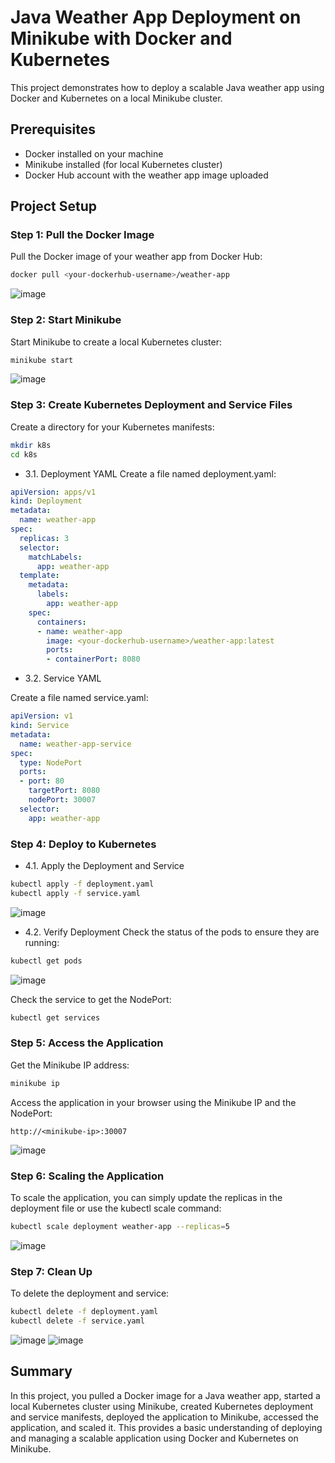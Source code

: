 # Java Weather App Deployment on Minikube with Docker and Kubernetes

This project demonstrates how to deploy a scalable Java weather app using Docker and Kubernetes on a local Minikube cluster.

## Prerequisites

- Docker installed on your machine
- Minikube installed (for local Kubernetes cluster)
- Docker Hub account with the weather app image uploaded

## Project Setup

### Step 1: Pull the Docker Image

Pull the Docker image of your weather app from Docker Hub:

```sh
docker pull <your-dockerhub-username>/weather-app
```
![image](https://github.com/user-attachments/assets/23c88af1-544c-4e54-be66-c4180a6e25b0)


### Step 2: Start Minikube
Start Minikube to create a local Kubernetes cluster:

```sh
minikube start
```
![image](https://github.com/user-attachments/assets/86cdc06c-ecd6-4ddb-8562-a919507b0407)

### Step 3: Create Kubernetes Deployment and Service Files
Create a directory for your Kubernetes manifests:

```sh
mkdir k8s
cd k8s
```
- 3.1. Deployment YAML
Create a file named deployment.yaml:

```yaml
apiVersion: apps/v1
kind: Deployment
metadata:
  name: weather-app
spec:
  replicas: 3
  selector:
    matchLabels:
      app: weather-app
  template:
    metadata:
      labels:
        app: weather-app
    spec:
      containers:
      - name: weather-app
        image: <your-dockerhub-username>/weather-app:latest
        ports:
        - containerPort: 8080
```
- 3.2. Service YAML

Create a file named service.yaml:

```yaml
apiVersion: v1
kind: Service
metadata:
  name: weather-app-service
spec:
  type: NodePort
  ports:
  - port: 80
    targetPort: 8080
    nodePort: 30007
  selector:
    app: weather-app
```
    
### Step 4: Deploy to Kubernetes
- 4.1. Apply the Deployment and Service
```sh
kubectl apply -f deployment.yaml
kubectl apply -f service.yaml
```
![image](https://github.com/user-attachments/assets/50b56787-6ef4-49c6-926d-8cf58a6bddf2)

- 4.2. Verify Deployment
Check the status of the pods to ensure they are running:

```sh
kubectl get pods
```
![image](https://github.com/user-attachments/assets/9185de21-7af1-45aa-851d-dcbf4c635ce1)

Check the service to get the NodePort:

```sh
kubectl get services
```

### Step 5: Access the Application
Get the Minikube IP address:

```sh
minikube ip
```

Access the application in your browser using the Minikube IP and the NodePort:

```arduino
http://<minikube-ip>:30007
```
![image](https://github.com/user-attachments/assets/0aacecf0-ce93-4039-a5a9-45b461e32ad9)


### Step 6: Scaling the Application
To scale the application, you can simply update the replicas in the deployment file or use the kubectl scale command:

```sh
kubectl scale deployment weather-app --replicas=5
```
![image](https://github.com/user-attachments/assets/368c8467-79f7-456f-bcab-ee9e4616ec91)

### Step 7: Clean Up
To delete the deployment and service:

```sh
kubectl delete -f deployment.yaml
kubectl delete -f service.yaml
```
![image](https://github.com/user-attachments/assets/846c6ca5-e562-4b25-aa9f-994e26dea23e)
![image](https://github.com/user-attachments/assets/27baabe9-0cfe-476d-b9fa-422c3b163d9f)

## Summary
In this project, you pulled a Docker image for a Java weather app, started a local Kubernetes cluster using Minikube, created Kubernetes deployment and service manifests, deployed the application to Minikube, accessed the application, and scaled it. This provides a basic understanding of deploying and managing a scalable application using Docker and Kubernetes on Minikube.
